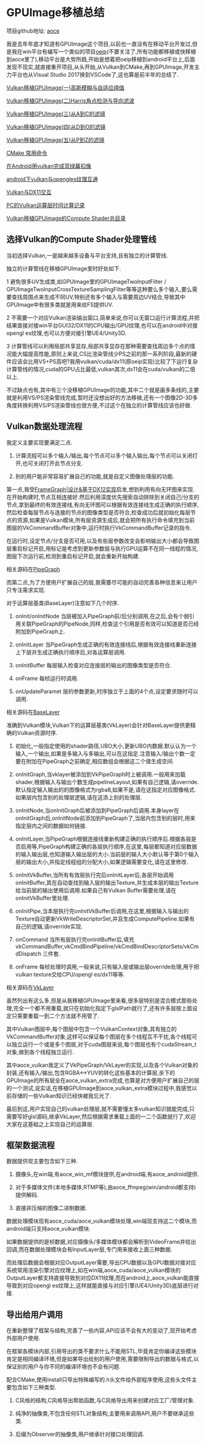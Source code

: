 # GPUImage移植总结

项目github地址: [aoce](https://github.com/xxxzhou/aoce)

我是去年年底才知道有GPUImage这个项目,以前也一直没有在移动平台开发过,但是我在win平台有编写一个类似的项目[oeip](https://github.com/xxxzhou/oeip)(不要关注了,所有功能都移植或快移植到aoce里了),移动平台是大势所趋,开始是想着把oeip移植到android平台上,后面发现不现实,就直接重开项目,从头开始,从Vulkan到CMake,再到GPUImage,开发主力平台也从Visual Studio 2017换到VSCode了,这也算是前半年的总结了.

[Vulkan移植GPUImage(一)高斯模糊与自适应阈值](Vulkan移植GPUImage1.md)

[Vulkan移植GPUImage(二)Harris角点检测与导向滤波](Vulkan移植GPUImage2.md)

[Vulkan移植GPUImage(三)从A到C的滤镜](Vulkan移植GPUImage3.md)

[Vulkan移植GPUImage(四)从D到O的滤镜](Vulkan移植GPUImage4.md)

[Vulkan移植GPUImage(五)从P到Z的滤镜](Vulkan移植GPUImage5.md)

[CMake 常用命令](https://zhuanlan.zhihu.com/p/258118287)

[在Android用vulkan完成蓝绿幕扣像](https://zhuanlan.zhihu.com/p/348824878)

[android下vulkan与opengles纹理互通](https://zhuanlan.zhihu.com/p/302285687)

[Vulkan与DX11交互](https://zhuanlan.zhihu.com/p/349534525)

[PC的Vulkan运算层时间计算记录](PC平台Vulkan运算层时间记录.md)

[Vulkan移植GPUImage的Compute Shader总目录](https://github.com/xxxzhou/aoce/blob/master/glsl/source)

## 选择Vulkan的Compute Shader处理管线

当初选择Vulkan,一是越来越多设备与平台支持,且有独立的计算管线.

独立的计算管线在移植GPUImage里时好处如下.

1 避免很多UV生成类,如GPUImage里的GPUImageTwoInputFilter / GPUImageTwoInputCrossTextureSamplingFilter等等这种要么多个输入,要么需要查找周围点来生成不同UV,特别还有多个输入与需要周边UV结合,导致其中GPUImage中有很多类就是用来给FS提供UV.

2 不需要一个对应Vulkan渲染输出窗口,简单来说,你可以无窗口运行计算流程,并把结果直接对接win平台GUI32/DX11的CPU输出/GPU纹理,也可以在android中对接opengl es纹理,也可以方便对接引擎UE4/Unity3D.

3 计算管线可以利用局部共享显存,局部共享显存在那种需要查找周边多个点的情况能大幅提高性能,原则上来说,CS比渲染管线少PS之前的那一系列阶段,最新的硬件应该会比用VS+PS高吧?我用vulkan/cuda/dx11(原oeip实现)比较了下运行复杂计算管线的情况,cuda的GPU占比最低,vulkan其次,dx11会在cuda/vulkan的二倍以上.

不过缺点也有,其中有三个没移植GPUImage的功能,其中二个就是画多条线的,主要就是利用VS/PS渲染管线完成,暂时还没想出好的方法移植,还有一个图像2D-3D多角度转换利用VS/PS渲染管线也很方便,不过这个在独立的计算管线应该也好做.

## Vulkan数据处理流程

我定义主要实现要满足二点.

1. 计算流程可以多个输入/输出,每个节点可以多个输入输出,每个节点可以关闭打开,也可关闭打开此节点分支.

2. 别的用户能非常容易扩展自己的功能,就是自定义图像处理层的功能.

第一点,我受[FrameGraph|设计&基于DX12实现](https://zhuanlan.zhihu.com/p/147207161)启发,想到利用有向无环图来实现.在开始构建时,节点互相连接好.然后利用深度优先搜索自动排除到关闭自己/分支的节点,拿到最终的有效连接线,有向无环图可以根据有效连接线生成正确的执行顺序,然后检查每层节点与连接的节点的图像类型是否符合,检查成功后就初始化每层节点的资源,如果是Vulkan模块,所有层资源生成后,就会把所有执行命令填充到当前图层的VkCommandBuffer对象中,运行时执行VkCommandBuffer记录的指令.

在运行时,设定节点/分支是否可用,以及有些层参数改变会影响输出大小都会导致图层重启标记开启,用标记是考虑到更新参数层与执行GPU运算不在同一线程的情况,图层下次运行前,检测到重启标记开启,就会重新开始构建.

相关源码在[PipeGraph](../code/aoce/layer/PipeGraph.hpp)

而第二点,为了方便用户扩展自己的层,我需要尽可能的自动完善各种信息来让用户只专注需求实现.

对于运算层基类(BaseLayer)注意如下几个时序.

1. onInit/onInitNode 当层被加入PipeGraph前/后分别调用,在之后,会有个弱引用关联PipeGraph的PipeNode,同样,检查这个引用是否有效可以知道是否已经附加到PipeGraph上.

2. onInitLayer 当PipeGraph生成正确的有效连接线后,根据有效连接线重新连接上下层并生成正确执行顺序后,对各运算层调用.

3. onInitBuffer 每层输入检查对应连接层的输出的图像类型是否符合.

4. onFrame 每桢运行时调用.

5. onUpdateParamet 层的参数更新,时序独立于上面的4个点,设定要求随时可以调用.

相关源码在[BaseLayer](../code/aoce/layer/BaseLayer.hpp)

准确到Vulkan模块,Vulkan下的运算层基类(VkLayer)会针对BaseLayer提供更精确的Vulkan资源时序.

1. 初始化,一般指定使用的shader路径,UBO大小,更新UBO内数据.默认认为一个输入,一个输出,如果是多输入与多输出,可以在这指定.注意输入/输出个数一定要在附加在PipeGraph之前确定,相应数组会根据这二个值生成空间.

2. onInitGraph,当vklayer被添加到VkPipeGraph时上被调用.一般用来加载shader,根据输入与输出个数生成pipelineLayout,如果有自己逻辑,请override.默认指定输入输出的的图像格式为rgba8,如果不是,请在这指定对应图像格式.如果层内包含别的处理层逻辑,请在这添上别的处理层.

3. onInitNode,当onInitGraph后被添加到PipeGraph后调用.本身layer在onInitGraph后,onInitNode前添加到PipeGraph了,当层内包含别的层时,用来指定层内之间的数据如何链接.

4. onInitLayer,当PipeGraph根据连接线重新构建正确的执行顺序后.根据各层是否启用等,PipeGraph构建正确的各层执行顺序,在这里,每层都知道对应层数据的输入输出层,也知道输入输出层的大小.当前层的输入大小默认等于第0个输入层的输出大小,并指定线程组的分配大小,如果逻辑需要变化,请在这里修改.

5. onInitVkBuffer,当所有有效层执行完后onInitLayer后,各层开始调用onInitBuffer,其在自动查找到输入层的输出Texture,并生成本层的输出Texture给当前层的输出使用后调用.如果自己有Vulkan Buffer需要处理,请在onInitVkBuffer里处理.

6. onInitPipe,当本层执行完onInitVkBuffer后调用,在这里,根据输入与输出的Texture自动更新VkWriteDescriptorSet,并且生成ComputePipeline.如果有自己的逻辑,请override实现.

7. onCommand 当所有层执行完onInitBuffer后,填充vkCommandBuffer,vkCmdBindPipeline/vkCmdBindDescriptorSets/vkCmdDispatch 三件套.

8. onFrame 每桢处理时调用,一般来说,只有输入层或输出层override处理,用于把vulkan texture交给CPU/opengl es/dx11等等.

相关源码在[VkLayer](../code/aoce_vulkan/layer/VkLayer.hpp)

虽然列出有这么多,但是从我移植GPUImage里来看,很多层特别是混合模式那些处理,完全一个都不用重载,就只在初始化指定下glslPath就行了,还有许多层按上面设定只需要重载一到二个方法就不用管了.

其中Vulkan图层中,每个图层中包含一个VulkanContext对象,其有独立的VkCommandBuffer对象,这样可以保证每个图层在多个线程互不干扰,各个线程可以独立运行一个或是多个图层,对于cuda图层来说,每个图层也有个cudaStream_t对象,做到各个线程独立运行.

其中aoce_vulkan我定义了VkPipeGraph/VkLayer的实现,以及各个Vulkan对象的封装,还有输入/输出,包含RGBA<->YUV的转化这些基本的计算层,余下的GPUImage的所有层全在aoce_vulkan_extra完成,也算是对方便用户扩展自己的层的一个测试,说实话,在移植GPUImage到aoce_vulkan_extra模块过程中,我感觉以前存储的一些Vulkan知识已经快被我忘光了.

最后到这,用户实现自己的vulkan处理层,就不需要懂太多vulkan知识就能完成,只需要写好glsl源码,继承VkLayer,然后根据需求重载上面的一二个函数就行了,欢迎大家在这基础之上实现自己的运算层.

## 框架数据流程

数据提供现主要包含如下三种.

1. 摄像头,在win端,有aoce_win_mf模块提供,在android端,有aoce_android提供.

2. 对于多媒体文件(本地多媒体,RTMP等),由aoce_ffmpeg(win/android都支持)提供解码.

3. 直接非压缩的图像二进制数据.

数据处理模块现有aoce_cuda/aoce_vulkan模块处理,win端现支持这二个模块,而android端只支持aoce_vulkan模块.

如果数据提供的是桢数据,对应摄像头/多媒体模块都会解析到VideoFrame并给出回调,而在数据处理模块会有InputLayer层,专门用来接收上面三种数据.

而处理后数据会根据对应OutputLayer需要,导出CPU数据以及GPU数据对接对应系统常用渲染引擎对应纹理上,如在win端,aoce_cuda/aoce_vulkan模块的OutputLayer都支持直接导致到对应DX11纹理,而在android上,aoce_vulkan能直接导致到对应opengl es纹理上,这样就能直接与对应引擎(UE4/Unity3D)底层进行对接.

## 导出给用户调用

在重新整理了框架与结构,完善了一些内容,API应该不会有大的变动了,现开始考虑外部用户使用.

在框架各模块内部,引用导出的类不要求什么不能用STL,毕竟肯定你编译这些模块肯定是相同编译环境,但是如果导出给别的用户使用,需要限制导出的数据与格式,以保证别的用户与你不同的编译环境也不会有问题.

配合CMake,使用install只导出特殊编写的.h头文件给外部程序使用,这些头文件主要包含如下三种类型.

1. C风格的结构,C风格导出帮助函数,与C风格导出用来创建对应工厂/管理对象.

2. 纯净的抽像类,不包含任何STL对象结构,主要用来调用API,用户不要继承这些类.

3. 后缀为Observer的抽像类,用户继承针对接口处理回调.
